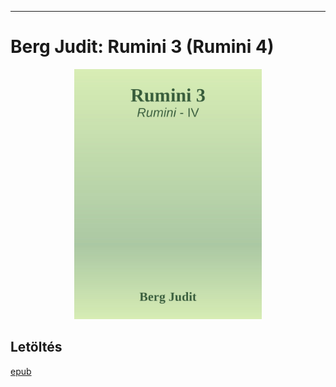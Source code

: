 <hr/>

# <a name="id_1425">Berg Judit: Rumini 3 (Rumini 4) </a>
<center><img src="https://github.com/BercziSandor/calibre_lib/raw/main/main/Berg%20Judit/Rumini%203%20%281425%29/cover.jpg" alt="cover" width="300"/></center>

## Letöltés
[epub](https://github.com/BercziSandor/calibre_lib/raw/main/main/Berg%20Judit/Rumini%203%20%281425%29/Rumini%203%20-%20Berg%20Judit.epub)

